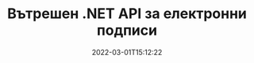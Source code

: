 ---
############################# Static ############################
layout: "product"
date: 2022-03-01T15:12:22
draft: false
#operation: 
#signaturetype: 
#fileformat: 
#productName: Java
lang: bg
#productCode: java
#otherformats: 
#breadcrumb: Put  signature on  for Java
product: "Signature"
product_tag: "signature"
platform: ".NET"
platform_tag: "net"

############################# Head ############################
head_title: "API за .NET цифров подпис - Електронен подпис PDF Word Excel изображения"
head_description: "C# .NET API за цифров подпис, библиотека за eSignature за електронно подписване на PDF, Word, Excel електронни таблици, PowerPoint, изображения и графични формати на документи."

############################# Header ############################
title: "Вътрешен .NET API за електронни подписи"
description: "Добавете цифрови подписи към формати на документи и внедрете популярни типове електронни подписи (текст, изображение, QR-код, баркод, печат и метаданни) в .NET приложения."
button:
    enable: true

############################# SubMenu ############################
submenu:
    enable: true
    
    left:
        img_alt: "GroupDocs.Signature for .NET"
        image: "https://www.groupdocs.cloud/templates/groupdocs/images/product-logos/groupdocs-signature-net.png"
        product: "GroupDocs.Signature"
        platform: ".NET"

    middle:
        button:
            # button loop
            - link: "#overview"
              text: "Преглед"

            # button loop
            - link: "#features"
              text: "Характеристика"

            # button loop
            - link: "#support"
              text: "поддържа"

            # button loop
            - link: "https://products.groupdocs.app/signature"
              text: "Демо на живо"

            # button loop
            - link: "https://purchase.groupdocs.com/pricing/signature/net"
              text: "Ценообразуване"

    right:
        link_download: "https://downloads.groupdocs.com/signature"
        link_learn: "https://docs.groupdocs.com/signature/net/"
        link_buy: "https://purchase.groupdocs.com"

############################# Overview ############################
overview:
    enable: true
    content: |
      Използвайте GroupDocs.Signature за .NET API за създаване на приложения в C#, ASP.NET и други базирани на .NET технологии, които ви позволяват да подписвате цифрови бизнес документи като PDF, Microsoft Word, Excel електронни таблици, PowerPoint презентации, изображения, OpenDocument и други индустриални стандартни файлови формати, без да е необходимо да инсталирате допълнителен софтуер. Тази библиотека за електронен подпис е лесна за работа и .NET разработчиците могат лесно да добавят усъвършенствани функции за цифров подпис в своите приложения, давайки възможност на потребителите сигурно да подписват, търсят и проверяват електронни подписи от популярни формати на документи. Той поддържа прилагането на различни типове подписи като текст, изображение, баркод, QR-код, поле за формуляр, печат и метаданни.  

      API за подпис на документ ви дава възможност с лесни и разширени опции за търсене, за да намерите необходимите си подписи върху документ за миг. Опциите за прилагане на стил на подпис, управление на външния вид и персонализиране на свойствата на подписа като размери, сянка, подравняване и други също са изпълними с този богат на функции API за подписване на документи.  

      GroupDocs.Signature за .NET може да се използва във всяка среда за разработка, която поддържа .NET платформа. Той е съвместим с всички базирани на .NET езици и поддържа популярни операционни системи (Windows, Linux, MacOS), където могат да бъдат инсталирани Mono или .NET frameworks (включително .NET Core).
    tabs:
      enable: true
      
      ## TAB ONE ##
      tab_one:
        description: |
          Следва общ преглед на GroupDocs.Signature за .NET:
      
        left:
          enable: true
          icon: "fab fa-html5"
          title: "Видове подписи"
          content: |
            * Текстов подпис
            * Подпис на изображението
            * Цифрови подписи
            * Подпис на QR-код
            * Баркод подпис
            * Печат Подпис
            * Подпис на метаданни
      
      ## TAB TWO ##
      tab_two:
        description: |
          GroupDocs.Signature за .NET поддържа преглед на всички популярни [файлови формати на документи](https://docs.groupdocs.com/signature/net/supported-document-formats/). Само с няколко реда код добавете PDF подпис, Microsoft Office Word, Excel електронна таблица, изображение, HTML, Outlook имейл, OneNote, Project и възможности за преглед на графики във вашите .NET приложения.

        left:
          enable: true
          table:
            # table loop
            - title: "Microsoft Office"
              content: |
                * **Word:** DOC, DOCX, DOCM, DOT, DOTX, DOTM, RTF, TXT
                * **Excel:** XLS, XLSX, XLSM, XLSB, XLTM, XLT, XLTM, XLTX, XLAM, SXC, SpreadsheetML
                * **PowerPoint:** PPT, PPTX, PPS, PPSX, PPSM, POT, POTM, POTX, PPTM

        right:
          enable: true
          table:
            # table loop
            - title: "Images & Other Formats"
              content: |
                * **Изображения**: JPG, BMP, PNG, TIFF, GIF, DCM, WEBP
                * **OpenDocument**: ODT, OTT, OTS, ODS, ODP, OTP, ODG
                * **Jpeg2000**: JP2, JPF, JPX, J2K, J2C, JPM
                * **Метафайлове**: EMF, WMF, CMX
                * **Преносим**: PDF
                * **Мащабируема векторна графика**: CDR, SVG
                * **Adobe Photoshop**: PSD
                * **други**: DJVU

      ## TAB THREE ##
      tab_three:
        description: |
          GroupDocs.Signature за .NET поддържа следните операционни системи, рамки и мениджъри на пакети:
        
        left:
          enable: true
          table:
            # table loop
            - icon: "fab fa-windows"
              title: "Операционна система"
              content: |
                * Windows Desktop
                * Windows Server
                * Windows Azure
                * Linux
                * MacOS

            # table loop
            - icon: "fas fa-code"
              title: "Поддържани рамки"
              content: |
                * .NET Framework 2.0 or higher
                * Mono Framework 1.2 or higher
                * .NET Standard 2.0
                * .NET Core 2.0
                * .NET Core 2.1

        right:
          enable: true
          table:
            # table loop
            - icon: "fas fa-box"
              title: "Мениджър на пакети"
              content: |
                * NuGet

            # table loop
            - icon: "fas fa-tools"
              title: "Среди за разработка"
              content: |
                * Microsoft Visual Studio
                * Xamarin.Android
                * Xamarin.IOS
                * Xamarin.Mac
                * MonoDevelop

############################# Features ############################
features:
    enable: true
    title: "GroupDocs.Signature за .NET функции"

    feature:
      # feature loop
      - icon: "fas fa-copy"
        content: "Създаване, търсене, актуализиране, скриване, проверка и изтриване на електронни подписи от поддържани формати на документи"

      # feature loop
      - icon: "fas fa-eye"
        content: "Посочете XML разширени електронни подписи (XAdES) за електронни таблици на Excel"

      # feature loop
      - icon: "fas fa-bolt"
        content: "Извличане на съдържание на изображения от документи, подписани с QR-код, баркод и подписи на изображения"
      
      # feature loop
      - icon: "fas fa-file-powerpoint"
        content: "Задайте височина, ширина, полета и подравняване за подпис на текст или изображение и място на конкретна страница"

      # feature loop
      - icon: "fas fa-code"
        content: "Търсете, проверявайте и цифрово подписвайте презентационни документи на PowerPoint"

      # feature loop
      - icon: "fas fa-cloud"
        content: "Подписвайте документни формати за текстообработка с собствени текстови водни знаци"

      # feature loop
      - icon: "fas fa-remove-format"
        content: "Поддържа заоблени ъгли за правоъгълни типове подписи на печати"

      # feature loop
      - icon: "fas fa-comment-slash"
        content: "Приложете подпис на текст или изображение върху конкретен лист на Excel или задайте електронен подпис във всички листове"

      # feature loop
      - icon: "fas fa-location-arrow"
        content: "Посочете конкретен номер на ред и колона, за да поставите подпис на текст или изображение в лист на Excel"

      # feature loop
      - icon: "fas fa-border-all"
        content: "Приложете сянка към текстов подпис в Microsoft PowerPoint и настройте неговия цвят, ъгъл и прозрачност"

      # feature loop
      - icon: "fas fa-wrench"
        content: "Конфигуриране на стилове на граници на текст и опции за шрифтове за Excel Sheets"

      # feature loop
      - icon: "fas fa-columns"
        content: "Задайте тип подпис на изображението, напр. Кръгли или квадратни и конфигурирайте полета, цвят на шрифта, завъртане"

      # feature loop
      - icon: "fas fa-file-word"
        content: "Приложете цифрови сертификати към документи, електронни таблици и PDF файлове с ред за подпис"

      # feature loop
      - icon: "fas fa-envelope"
        content: "Извършете настройките на цвета, приложете прозрачност и завъртане към текстов подпис"

      # feature loop
      - icon: "fas fa-print"
        content: "Настройте опциите за яркост и скала на сивото и задайте отстъп на подписа на изображението в изображение"

      # feature loop
      - icon: "fas fa-file-archive"
        content: "Вграждане на потребителски обекти, сериализиране, както и шифроване и дешифриране на метаданни, подпис на PDF документ"

      # feature loop
      - icon: "fas fa-lock"
        content: "Скрийте, премахнете или персонализирайте външния вид на цифровите подписи от PDF документи"

      # feature loop
      - icon: "fas fa-file-code"
        content: "Подписвайте PDF документи с поле за цифров формуляр и текстов подпис като изображение, анотация, стикер или воден знак"
      
      # feature loop
      - icon: "fas fa-fill-drip"
        content: "Поставете текстов подпис в полетата на формуляри на MS Word и PDF документи"

      # feature loop
      - icon: "fas fa-file-excel"
        content: "Посочете произволни страници от документи за обработка на подпис или разширена проверка на електронния подпис за Word файлове"

      # feature loop
      - icon: "fas fa-heading"
        content: "Запазете подписан файл с изображение в различен формат и експортирайте подписана електронна таблица като изображение или многостраничен TIFF"

      # feature loop
      - icon: "fas fa-project-diagram"
        content: "Присвояване, промяна и премахване на парола за подписани файлове и прилагане на електронен подпис към защитени с парола файлове"

      # feature loop
      - icon: "fas fa-cube"
        content: "Работни листове за eSign, слайдове на PowerPoint, документи на Word и изображения с персонализирани обекти в метаданни"

      # feature loop
      - icon: "fab fa-uncharted"
        content: "Настройте характерни стилове на четка като плътен, текстура, линеен градиент и радиален градиент"

      # feature loop
      - icon: "fab fa-uncharted"
        content: "Подписвайте документи с текст или данни с персонализиран шифрован QR-код"

      # feature loop
      - icon: "fab fa-uncharted"
        content: "Търсете и подписвайте файлове с DjVu формат като документ с изображение"

      # feature loop
      - icon: "fab fa-uncharted"
        content: "Извличане на информация за документа, например брой страници, чрез URL адрес на файл"

      # feature loop
      - icon: "fab fa-uncharted"
        content: "Търсете, подписвайте и проверявайте CorelDraw файлове като документи с изображения"

      # feature loop
      - icon: "fab fa-uncharted"
        content: "Съхранявайте информация за историята на обработените или изтрити подписи, съхранена в метаданните"

      # feature loop
      - icon: "fab fa-uncharted"
        content: "Добавяне на потребителски обект с данни, VCard или имейл обект към QR-код и проверка на шифрован QR-код в PDF файлове"

    more_feature:
      # more_feature_loop
      - title: "Лесно добавяне на цифрови подписи"
        content: |
          GroupDocs.Signature for .NET API ви позволява да добавяте различни типове подписи към поддържаните файлови формати. Типовете подпис, като текст, изображение, цифров, печат, QR-код, баркод и метаданни, могат да бъдат приложени с помощта на GroupDocs.Signature за .NET. Следният пример на код показва как да приложите текстов подпис към PDF документ:

          ```cs
          using (Signature signature = new Signature("D:\\sample.pdf"))
          {
          TextSignOptions options = new TextSignOptions("John Smith")
          {
          // задайте цвят на текста
          ForeColor = Color.Red
          };
          // подпишете документ във файл
          signature.Sign("D:\\signed.pdf", options);
          }
          ```

      # more_feature_loop
      - title: "Поддържани типове баркод подпис"
        content: |
          Нашият API за манипулиране на подпис ви предлага функция за прилагане на подписи с баркод към поддържани формати на документи. GroupDocs.Signature за .NET поддържа различни типове баркодове, като Code128, Code39Extended, Code39Standard, EAN14, EAN8, ITF14, UPCA и UPCE. Предоставен е и статичен обект, наречен „AllTypes“, за да поддържа всички регистрирани типове баркодове.

      # more_feature_loop
      - title: "Търсене на подписи и сертификати"
        content: |
          GroupDocs.Signature for .NET API ви позволява да търсите цифрови сертификати от документи на Word, електронни таблици на Excel и PDF файлове. Можете също така да извлечете всички цифрови сертификати, регистрирани в системата. Подписите на метаданни могат също да се търсят в документи на Word, електронни таблици на Excel, изображения и PDF файлове, като се използва GroupDocs.Signature за .NET API.  

          Чрез GroupDocs.Signature за .NET API можете да търсите QR-код и баркод подписи във всеки документ, презентация, електронна таблица, изображение, както и PDF файл, и да извличате напредъка на търсенето. Можете също да търсите потребителски обект с данни от документи, подписани с QR-Code Signature.

      # more_feature_loop
      - title: "Опции за разширено търсене за баркод"
        content: |
          Можете да търсите и да намерите необходимия баркод чрез GroupDocs.Signature for.NET API много лесно, тъй като нашият API за подпис предлага разширени опции за търсене. Те ви позволяват да търсите баркод на определена страница, да търсите в документ, да указвате различни страници за търсене (първа, последна, четна, нечетна), да търсите баркод от конкретен тип кодиране, да търсите баркод въз основа на конкретен текстов низ или да търсите баркод въз основа на низ с опция „съдържа“.

############################# Support ############################
support:
    enable: true

############################# Solutions ############################
solutions:
    enable: true
    title: "GroupDocs.Signature предлага API за преглед на документи за други популярни среди за разработка"

    solution:
        # solution loop
        - img_alt: "GroupDocs.Signature for Java"
          image: "https://www.groupdocs.cloud/templates/groupdocs/images/product-logos/groupdocs-signature-java.png"
          product: "GroupDocs.Signature"
          platform: "Java"
          link: "/signature/java/"

############################# Back to top ###############################
back_to_top:
  enable: true
---